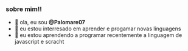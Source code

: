 ### sobre mim!!
- 👋 ola, eu sou **@Palomare07**
- 👀 eu estou interresado em  aprender e progamar novas linguagens
- 🌱 eu estou aprendendo a programar recentemente a linguagem de javascript e scracht
